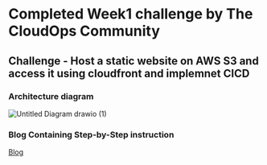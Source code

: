 # Completed Week1 challenge by The CloudOps Community
## Challenge - Host a static website on AWS S3 and access it using cloudfront and implemnet CICD

### Architecture diagram
![Untitled Diagram drawio (1)](https://github.com/Sh1vam6/CloudProject1/assets/97598721/229a619c-ce14-4611-ba39-9578f0f6e8ca)

### Blog Containing Step-by-Step instruction
[Blog](https://shivamgautam.hashnode.dev/step-by-step-guide-to-hosting-a-static-website-on-aws-s3-and-implementing-cicd)

